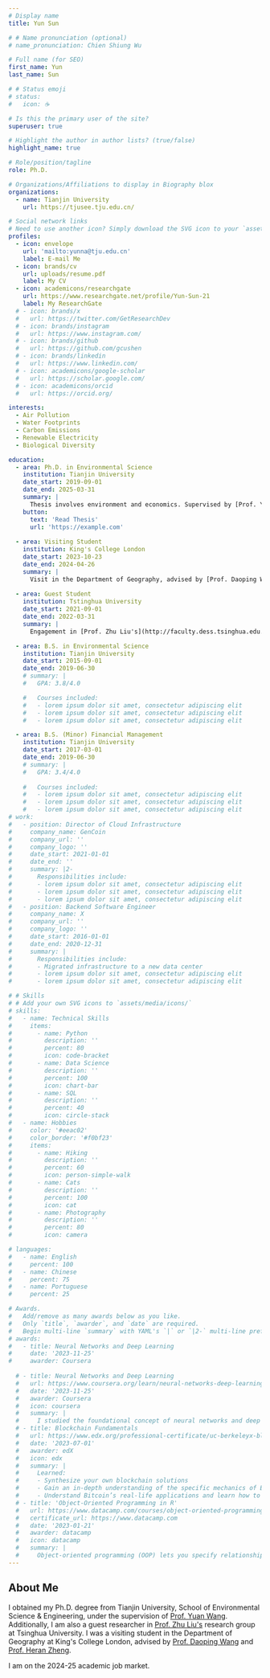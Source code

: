 ```yaml
---
# Display name
title: Yun Sun

# # Name pronunciation (optional)
# name_pronunciation: Chien Shiung Wu

# Full name (for SEO)
first_name: Yun
last_name: Sun

# # Status emoji
# status:
#   icon: ☕️

# Is this the primary user of the site?
superuser: true

# Highlight the author in author lists? (true/false)
highlight_name: true

# Role/position/tagline
role: Ph.D.

# Organizations/Affiliations to display in Biography blox
organizations:
  - name: Tianjin University
    url: https://tjusee.tju.edu.cn/

# Social network links
# Need to use another icon? Simply download the SVG icon to your `assets/media/icons/` folder.
profiles:
  - icon: envelope
    url: 'mailto:yunna@tju.edu.cn'
    label: E-mail Me
  - icon: brands/cv
    url: uploads/resume.pdf
    label: My CV
  - icon: academicons/researchgate
    url: https://www.researchgate.net/profile/Yun-Sun-21
    label: My ResearchGate
  # - icon: brands/x
  #   url: https://twitter.com/GetResearchDev
  # - icon: brands/instagram
  #   url: https://www.instagram.com/
  # - icon: brands/github
  #   url: https://github.com/gcushen
  # - icon: brands/linkedin
  #   url: https://www.linkedin.com/
  # - icon: academicons/google-scholar
  #   url: https://scholar.google.com/
  # - icon: academicons/orcid
  #   url: https://orcid.org/

interests:
  - Air Pollution
  - Water Footprints
  - Carbon Emissions
  - Renewable Electricity
  - Biological Diversity

education:
  - area: Ph.D. in Environmental Science
    institution: Tianjin University
    date_start: 2019-09-01
    date_end: 2025-03-31
    summary: |
      Thesis involves environment and economics. Supervised by [Prof. Yuan Wang](https://faculty.tju.edu.cn/050137/zh_CN/index.htm).
    button:
      text: 'Read Thesis'
      url: 'https://example.com'
  
  - area: Visiting Student
    institution: King's College London
    date_start: 2023-10-23
    date_end: 2024-04-26
    summary: |
      Visit in the Department of Geography, advised by [Prof. Daoping Wang](https://www.kcl.ac.uk/people/daoping-wang) and [Prof. Heran Zheng](https://profiles.ucl.ac.uk/89848-heran-zheng).
  
  - area: Guest Student
    institution: Tstinghua University
    date_start: 2021-09-01
    date_end: 2022-03-31
    summary: |
      Engagement in [Prof. Zhu Liu's](http://faculty.dess.tsinghua.edu.cn/liuzhu/en/index.htm)  research group on Carbon Monitor.

  - area: B.S. in Environmental Science
    institution: Tianjin University
    date_start: 2015-09-01
    date_end: 2019-06-30
    # summary: |
    #   GPA: 3.8/4.0

    #   Courses included:
    #   - lorem ipsum dolor sit amet, consectetur adipiscing elit
    #   - lorem ipsum dolor sit amet, consectetur adipiscing elit
    #   - lorem ipsum dolor sit amet, consectetur adipiscing elit

  - area: B.S. (Minor) Financial Management
    institution: Tianjin University
    date_start: 2017-03-01
    date_end: 2019-06-30
    # summary: |
    #   GPA: 3.4/4.0
      
    #   Courses included:
    #   - lorem ipsum dolor sit amet, consectetur adipiscing elit
    #   - lorem ipsum dolor sit amet, consectetur adipiscing elit
    #   - lorem ipsum dolor sit amet, consectetur adipiscing elit
# work:
#   - position: Director of Cloud Infrastructure
#     company_name: GenCoin
#     company_url: ''
#     company_logo: ''
#     date_start: 2021-01-01
#     date_end: ''
#     summary: |2-
#       Responsibilities include:
#       - lorem ipsum dolor sit amet, consectetur adipiscing elit
#       - lorem ipsum dolor sit amet, consectetur adipiscing elit
#       - lorem ipsum dolor sit amet, consectetur adipiscing elit
#   - position: Backend Software Engineer
#     company_name: X
#     company_url: ''
#     company_logo: ''
#     date_start: 2016-01-01
#     date_end: 2020-12-31
#     summary: |
#       Responsibilities include:
#       - Migrated infrastructure to a new data center
#       - lorem ipsum dolor sit amet, consectetur adipiscing elit
#       - lorem ipsum dolor sit amet, consectetur adipiscing elit

# # Skills
# # Add your own SVG icons to `assets/media/icons/`
# skills:
#   - name: Technical Skills
#     items:
#       - name: Python
#         description: ''
#         percent: 80
#         icon: code-bracket
#       - name: Data Science
#         description: ''
#         percent: 100
#         icon: chart-bar
#       - name: SQL
#         description: ''
#         percent: 40
#         icon: circle-stack
#   - name: Hobbies
#     color: '#eeac02'
#     color_border: '#f0bf23'
#     items:
#       - name: Hiking
#         description: ''
#         percent: 60
#         icon: person-simple-walk
#       - name: Cats
#         description: ''
#         percent: 100
#         icon: cat
#       - name: Photography
#         description: ''
#         percent: 80
#         icon: camera

# languages:
#   - name: English
#     percent: 100
#   - name: Chinese
#     percent: 75
#   - name: Portuguese
#     percent: 25

# Awards.
#   Add/remove as many awards below as you like.
#   Only `title`, `awarder`, and `date` are required.
#   Begin multi-line `summary` with YAML's `|` or `|2-` multi-line prefix and indent 2 spaces below.
# awards:
#   - title: Neural Networks and Deep Learning
#     date: '2023-11-25'
#     awarder: Coursera
    
  # - title: Neural Networks and Deep Learning
  #   url: https://www.coursera.org/learn/neural-networks-deep-learning
  #   date: '2023-11-25'
  #   awarder: Coursera
  #   icon: coursera
  #   summary: |
  #     I studied the foundational concept of neural networks and deep learning. By the end, I was familiar with the significant technological trends driving the rise of deep learning; build, train, and apply fully connected deep neural networks; implement efficient (vectorized) neural networks; identify key parameters in a neural network’s architecture; and apply deep learning to your own applications.
  # - title: Blockchain Fundamentals
  #   url: https://www.edx.org/professional-certificate/uc-berkeleyx-blockchain-fundamentals
  #   date: '2023-07-01'
  #   awarder: edX
  #   icon: edx
  #   summary: |
  #     Learned:
  #     - Synthesize your own blockchain solutions
  #     - Gain an in-depth understanding of the specific mechanics of Bitcoin
  #     - Understand Bitcoin’s real-life applications and learn how to attack and destroy Bitcoin, Ethereum, smart contracts and Dapps, and alternatives to Bitcoin’s Proof-of-Work consensus algorithm
  # - title: 'Object-Oriented Programming in R'
  #   url: https://www.datacamp.com/courses/object-oriented-programming-with-s3-and-r6-in-r
  #   certificate_url: https://www.datacamp.com
  #   date: '2023-01-21'
  #   awarder: datacamp
  #   icon: datacamp
  #   summary: |
  #     Object-oriented programming (OOP) lets you specify relationships between functions and the objects that they can act on, helping you manage complexity in your code. This is an intermediate level course, providing an introduction to OOP, using the S3 and R6 systems. S3 is a great day-to-day R programming tool that simplifies some of the functions that you write. R6 is especially useful for industry-specific analyses, working with web APIs, and building GUIs.
---
```


## About Me

I obtained my Ph.D. degree from Tianjin University, School of Environmental Science & Engineering, under the supervision of [Prof. Yuan Wang](https://www.researchgate.net/profile/Wang-Yuan). Additionally, I am also a guest researcher in [Prof. Zhu Liu's](https://scholar.harvard.edu/zhu/home) research group at Tsinghua University. I was a visiting student in the Department of Geography at King's College London, advised by [Prof. Daoping Wang](https://www.kcl.ac.uk/people/daoping-wang) and [Prof. Heran Zheng](https://profiles.ucl.ac.uk/89848-heran-zheng).

I am on the 2024-25 academic job market. 
